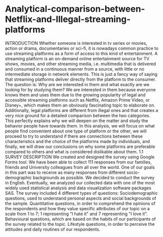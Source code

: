 # Analytical-comparison-between-Netflix-and-Illegal-streaming-platforms
INTRODUCTION
Whether someone is interested in tv series or movies, action or drama, documentaries or sci-fi, it is nowadays common practice to use streaming platforms as a form of access to this kind of entertainment. A streaming platform is an on-demand online entertainment source for TV shows, movies, and other streaming media, i.e. multimedia that is delivered and consumed in a continuous manner from a source, with little or no intermediate storage in network elements. This is just a fancy way of saying that streaming platforms deliver directly from the platform to the consumer.
The question is: Why are we interested in them and what exactly are we looking for by studying them?
We are interested in them because everyone knows them and uses them due to the growing popularity of legal and accessible streaming platforms such as Netflix, Amazon Prime Video, or Disney+, which makes them an obviously fascinating topic to elaborate on. Additionally, legal platforms are different from illegal ones and that creates a very nice ground for a detailed comparison between the two categories. This perfectly explains why we will deepen on the matter and study the behavior people have towards them.
In this analysis, we will focus on what people find convenient about one type of platform or the other, we will proceed to try to understand if there are connections between these characteristics and the choice of the platforms made by individuals, and finally, we will draw our conclusions on why some platforms are preferable compared to others and what is considered dislikable about them.
1.1 SURVEY DESCRIPTION
We created and designed the survey using Google Forms tool. We have been able to collect 111 responses from our families, friends and University colleagues from all over the world. One of our goals in this part was to receive as many responses from different socio- demographic backgrounds as possible. We decided to conduct the survey in English. Eventually, we analyzed our collected data with one of the most widely used statistical analysis and data visualization software packages SAS.
The survey included 4 different types of questions:
Sociodemographic questions, used to understand personal aspects and social backgrounds of the sample.
Quantitative questions, in order to comprehend the opinions of the respondents and how they value specific attributes of our topic on a scale from 1 to 7; 1 representing "I hate it" and 7 representing "I love it".
Behavioural questions, which are based on the habits of our participants of the survey related to the topic.
Lifestyle questions, in order to perceive the attitudes and daily routines of our respondents.
